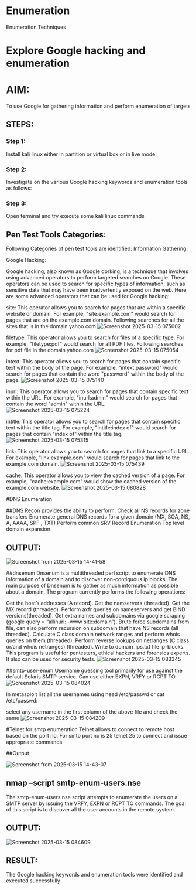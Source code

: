 # Enumeration
Enumeration Techniques

# Explore Google hacking and enumeration 

# AIM:

To use Google for gathering information and perform enumeration of targets

## STEPS:

### Step 1:

Install kali linux either in partition or virtual box or in live mode

### Step 2:

Investigate on the various Google hacking keywords and enumeration tools as follows:


### Step 3:
Open terminal and try execute some kali linux commands

## Pen Test Tools Categories:  

Following Categories of pen test tools are identified:
Information Gathering.

Google Hacking:

Google hacking, also known as Google dorking, is a technique that involves using advanced operators to perform targeted searches on Google. These operators can be used to search for specific types of information, such as sensitive data that may have been inadvertently exposed on the web. Here are some advanced operators that can be used for Google hacking:

site: This operator allows you to search for pages that are within a specific website or domain. For example, "site:example.com" would search for pages that are on the example.com domain.
Following searches for all the sites that is in the domain yahoo.com
![Screenshot 2025-03-15 075002](https://github.com/user-attachments/assets/06742764-c48c-47bc-b754-dcdef1569949)


filetype: This operator allows you to search for files of a specific type. For example, "filetype:pdf" would search for all PDF files.
Following searches for pdf file in the domain yahoo.com
![Screenshot 2025-03-15 075054](https://github.com/user-attachments/assets/8753c60a-7c9d-4c80-ba66-af5ce727a4d0)



intext: This operator allows you to search for pages that contain specific text within the body of the page. For example, "intext:password" would search for pages that contain the word "password" within the body of the page.
![Screenshot 2025-03-15 075140](https://github.com/user-attachments/assets/0fc311ef-e9c2-44f1-bef8-b5790d4c576d)


inurl: This operator allows you to search for pages that contain specific text within the URL. For example, "inurl:admin" would search for pages that contain the word "admin" within the URL.
![Screenshot 2025-03-15 075224](https://github.com/user-attachments/assets/59499a0e-3a28-4461-8799-0b1d9e95fbdf)

intitle: This operator allows you to search for pages that contain specific text within the title tag. For example, "intitle:index of" would search for pages that contain "index of" within the title tag.
![Screenshot 2025-03-15 075315](https://github.com/user-attachments/assets/541087f9-0bee-4dd2-b562-2705faf539ed)

link: This operator allows you to search for pages that link to a specific URL. For example, "link:example.com" would search for pages that link to the example.com domain.
 ![Screenshot 2025-03-15 075439](https://github.com/user-attachments/assets/cbf5980c-b47f-4242-bacd-4b76c64e755f)

cache: This operator allows you to view the cached version of a page. For example, "cache:example.com" would show the cached version of the example.com website.
![Screenshot 2025-03-15 080828](https://github.com/user-attachments/assets/13052747-d047-48c7-8cbc-d82adaa1a4c3)

 
#DNS Enumeration


##DNS Recon
provides the ability to perform:
Check all NS records for zone transfers
Enumerate general DNS records for a given domain (MX, SOA, NS, A, AAAA, SPF , TXT)
Perform common SRV Record Enumeration
Top level domain expansion
## OUTPUT:

![Screenshot from 2025-03-15 14-41-58](https://github.com/user-attachments/assets/7179cae6-a4e6-4e58-ac61-c31289a78352)






##dnsenum
Dnsenum is a multithreaded perl script to enumerate DNS information of a domain and to discover non-contiguous ip blocks. The main purpose of Dnsenum is to gather as much information as possible about a domain. The program currently performs the following operations:

Get the host’s addresses (A record).
Get the namservers (threaded).
Get the MX record (threaded).
Perform axfr queries on nameservers and get BIND versions(threaded).
Get extra names and subdomains via google scraping (google query = “allinurl: -www site:domain”).
Brute force subdomains from file, can also perform recursion on subdomain that have NS records (all threaded).
Calculate C class domain network ranges and perform whois queries on them (threaded).
Perform reverse lookups on netranges (C class or/and whois netranges) (threaded).
Write to domain_ips.txt file ip-blocks.
This program is useful for pentesters, ethical hackers and forensics experts. It also can be used for security tests.
![Screenshot 2025-03-15 083345](https://github.com/user-attachments/assets/3b9e0b7d-e1c8-44ce-8063-a40941ec5524)


##smtp-user-enum
Username guessing tool primarily for use against the default Solaris SMTP service. Can use either EXPN, VRFY or RCPT TO.
![Screenshot 2025-03-15 084024](https://github.com/user-attachments/assets/1599b153-6866-479c-bc09-63a933171af2)


In metasploit list all the usernames using head /etc/passwd or cat /etc/passwd:

select any username in the first column of the above file and check the same
![Screenshot 2025-03-15 084209](https://github.com/user-attachments/assets/a12bd24c-8d59-4bd9-a76c-95e73538b89b)


#Telnet for smtp enumeration
Telnet allows to connect to remote host based on the port no. For smtp port no is 25
telnet <host address> 25 to connect
and issue appropriate commands
  
 ##Output
  
  ![Screenshot from 2025-03-15 14-43-07](https://github.com/user-attachments/assets/3ce21fb6-2786-4165-b80e-768cd496cd6d)


## nmap –script smtp-enum-users.nse <hostname>

The smtp-enum-users.nse script attempts to enumerate the users on a SMTP server by issuing the VRFY, EXPN or RCPT TO commands. The goal of this script is to discover all the user accounts in the remote system.


## OUTPUT:
![Screenshot 2025-03-15 084609](https://github.com/user-attachments/assets/5f7454c2-4842-4ac6-935c-b9b6b05f74b3)


## RESULT:
The Google hacking keywords and enumeration tools were identified and executed successfully

